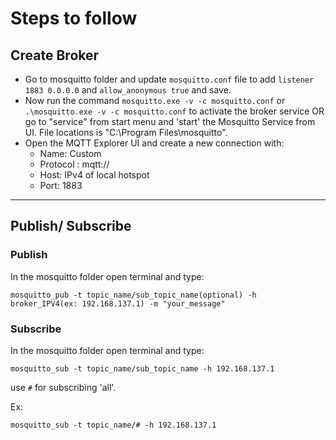 # Steps to follow


## Create Broker
- Go to mosquitto folder and update ```mosquitto.conf``` file to add ```listener 1883 0.0.0.0``` and ```allow_anonymous true``` and save.
- Now run the command ```mosquitto.exe -v -c mosquitto.conf``` or ```.\mosquitto.exe -v -c mosquitto.conf``` to activate the broker service OR go to "service" from start menu and 'start' the Mosquitto Service from UI. File locations is "C:\Program Files\mosquitto".
- Open the MQTT Explorer UI and create a new connection with:
    - Name: Custom
    - Protocol : mqtt://
    - Host: IPv4 of local hotspot
    - Port: 1883

---


## Publish/ Subscribe

### Publish
In the mosquitto folder open terminal and type:
```
mosquitto_pub -t topic_name/sub_topic_name(optional) -h broker_IPV4(ex: 192.168.137.1) -m "your_message"
```


### Subscribe


In the mosquitto folder open terminal and type:
```
mosquitto_sub -t topic_name/sub_topic_name -h 192.168.137.1
```

use ```#``` for subscribing 'all'.

Ex:
```
mosquitto_sub -t topic_name/# -h 192.168.137.1
```
